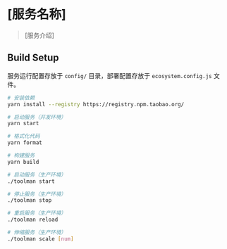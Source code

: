 # [服务名称]

> [服务介绍]

## Build Setup

服务运行配置存放于 `config/` 目录，部署配置存放于 `ecosystem.config.js` 文件。

```bash
# 安装依赖
yarn install --registry https://registry.npm.taobao.org/

# 启动服务（开发环境）
yarn start

# 格式化代码
yarn format

# 构建服务
yarn build

# 启动服务（生产环境）
./toolman start

# 停止服务（生产环境）
./toolman stop

# 重启服务（生产环境）
./toolman reload

# 伸缩服务（生产环境）
./toolman scale [num]
```
